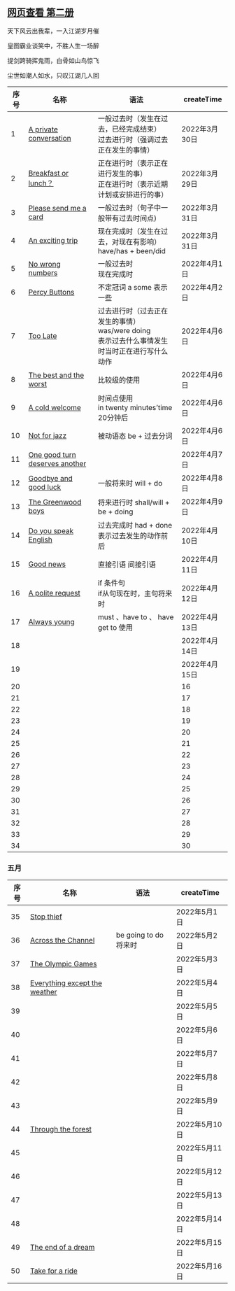 



## [网页查看 第二册](https://chenmx08.github.io/new-concept-english.github.io/)

天下风云出我辈，一入江湖岁月催

皇图霸业谈笑中，不胜人生一场醉

提剑跨骑挥鬼雨，白骨如山鸟惊飞

尘世如潮人如水，只叹江湖几人回

| 序号 | 名称                                                   | 语法                                                                                                  | createTime    |
| ---- | ------------------------------------------------------ | ----------------------------------------------------------------------------------------------------- | ------------- |
| 1    | [A private conversation](./新概念2/1/1.html)           | 一般过去时（发生在过去，已经完成结束）<br/>过去进行时（强调过去正在发生的事情）                       | 2022年3月30日 |
| 2    | [Breakfast or lunch？](./新概念2/2/2.html)             | 正在进行时（表示正在进行发生的事）<br/>正在进行时（表示近期计划或安排进行的事）                       | 2022年3月29日 |
| 3    | [Please send me a card](./新概念2/3/3.html)            | 一般过去时（句子中一般带有过去时间点)                                                                 | 2022年3月31日 |
| 4    | [An exciting trip](./新概念2/4/4.html)                 | 现在完成时（发生在过去，对现在有影响）<br/>have/has + been/did                                        | 2022年3月31日 |
| 5    | [No wrong numbers](./新概念2/5/5.html)                 | 一般过去时<br/>现在完成时                                                                             | 2022年4月1日  |
| 6    | [Percy Buttons](./新概念2/6/6.html)                    | 不定冠词 a some 表示一些                                                                              | 2022年4月2日  |
| 7    | [Too Late](./新概念2/7/7.html)                         | 过去进行时（过去正在发生的事情）<br/>was/were doing<br/> 表示过去什么事情发生时当时正在进行写什么动作 | 2022年4月6日  |
| 8    | [The best and the worst](./新概念2/8/8.html)           | 比较级的使用                                                                                          | 2022年4月6日  |
| 9    | [A cold welcome](./新概念2/9/9.html)                   | 时间点使用<br/>in twenty minutes’time 20分钟后                                                        | 2022年4月6日  |
| 10   | [Not for jazz](./新概念2/10/10.html)                   | 被动语态 be + 过去分词                                                                                | 2022年4月6日  |
| 11   | [One good turn  deserves another](./新概念/11/11.html) |                                                                                                       | 2022年4月7日  |
| 12   | [Goodbye  and good luck](./新概念2/12/12.html)         | 一般将来时 will  + do                                                                                 | 2022年4月8日  |
| 13   | [The Greenwood  boys](./新概念2/13/13.html)            | 将来进行时 shall/will + be + doing                                                                    | 2022年4月9日  |
| 14   | [Do you speak English](./新概念2/14/14.html)           | 过去完成时  had + done <br/>表示过去发生的动作前后                                                    | 2022年4月10日 |
| 15   | [Good news](./新概念2/15/15.html)                      | 直接引语  间接引语                                                                                    | 2022年4月11日 |
| 16   | [A polite request](./新概念2/16/16.html)               | if 条件句<br/>if从句现在时，主句将来时                                                                | 2022年4月12日 |
| 17   | [Always young](./新概念2/17/17.html)                   | must 、have to 、 have get to 使用                                                                    | 2022年4月13日 |
| 18   |                                                        |                                                                                                       | 2022年4月14日 |
| 19   |                                                        |                                                                                                       | 2022年4月15日 |
| 20   |                                                        |                                                                                                       | 16            |
| 21   |                                                        |                                                                                                       | 17            |
| 22   |                                                        |                                                                                                       | 18            |
| 23   |                                                        |                                                                                                       | 19            |
| 24   |                                                        |                                                                                                       | 20            |
| 25   |                                                        |                                                                                                       | 21            |
| 26   |                                                        |                                                                                                       | 22            |
| 27   |                                                        |                                                                                                       | 23            |
| 28   |                                                        |                                                                                                       | 24            |
| 29   |                                                        |                                                                                                       | 25            |
| 30   |                                                        |                                                                                                       | 26            |
| 31   |                                                        |                                                                                                       | 27            |
| 32   |                                                        |                                                                                                       | 28            |
| 33   |                                                        |                                                                                                       | 29            |
| 34   |                                                        |                                                                                                       | 30            |

 ### 五月

| 序号 | 名称                                                  | 语法                  | createTime    |
| ---- | ----------------------------------------------------- | --------------------- | ------------- |
| 35   | [Stop thief](./新概念2/35/35.html)                    |                       | 2022年5月1日  |
| 36   | [Across the Channel](./新概念2/36/36.html)            | be going to do 将来时 | 2022年5月2日  |
| 37   | [The Olympic Games](./新概念2/37/37.html)             |                       | 2022年5月3日  |
| 38   | [Everything except the weather](./新概念2/38/38.html) |                       | 2022年5月4日  |
| 39   |                                                       |                       | 2022年5月5日  |
| 40   |                                                       |                       | 2022年5月6日  |
| 41   |                                                       |                       | 2022年5月7日  |
| 42   |                                                       |                       | 2022年5月8日  |
| 43   |                                                       |                       | 2022年5月9日  |
| 44   | [Through the forest](./新概念2/44/44.html)            |                       | 2022年5月10日 |
| 45   |                                                       |                       | 2022年5月11日 |
| 46   |                                                       |                       | 2022年5月12日 |
| 47   |                                                       |                       | 2022年5月13日 |
| 48   |                                                       |                       | 2022年5月14日 |
| 49   | [The end of a dream](./新概念2/49/49.html)            |                       | 2022年5月15日 |
| 50   | [Take for a  ride](./新概念2/50/50.html)              |                       | 2022年5月16日 |

